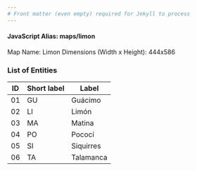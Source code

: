 ```yaml
---
# Front matter (even empty) required for Jekyll to process
---
```


#### JavaScript Alias: maps/limon

Map Name: Limon
Dimensions (Width x Height): 444x586



### List of Entities

ID | Short label | Label   | 
---|---|---|
01| GU | Guácimo   |
02| LI | Limón     |
03| MA | Matina    | 
04| PO | Pococí    |
05| SI | Siquirres |
06| TA | Talamanca |
